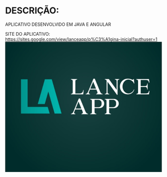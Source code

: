 # DESCRIÇÃO:

APLICATIVO DESENVOLVIDO EM JAVA E ANGULAR 

SITE DO APLICATIVO: https://sites.google.com/view/lanceapp/p%C3%A1gina-inicial?authuser=1
![Descrição da imagem](Imagem.jpeg)
